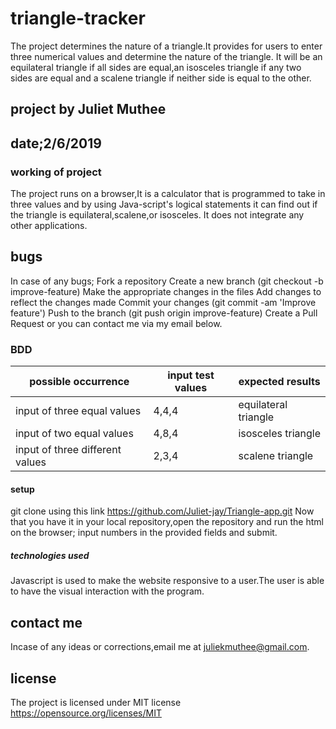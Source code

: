 # triangle-tracker
The project determines the nature of a triangle.It provides for users to enter three numerical values and determine the nature of the triangle.
It will be an equilateral triangle if all sides are equal,an isosceles triangle if any two sides are equal and a scalene triangle if neither side is equal to the other.
## project by Juliet Muthee
## date;2/6/2019
### working of project
The project runs on a browser,It is a calculator that is programmed to take in three values and by using Java-script's logical statements
it can find out if the triangle is equilateral,scalene,or isosceles.
It does not integrate any other applications.
## bugs
In case of any bugs; Fork a repository
    Create a new branch (git checkout -b improve-feature)
    Make the appropriate changes in the files
    Add changes to reflect the changes made
    Commit your changes (git commit -am 'Improve feature')
    Push to the branch (git push origin improve-feature)
    Create a Pull Request or you can contact me via my email below.
 ### BDD
 possible occurrence            |input test values |expected results
 ------------------------------ |------------------|----------
 input of three equal values    |4,4,4             |equilateral triangle
 input of two equal values      |4,8,4             |isosceles triangle
 input of three different values|2,3,4             |scalene triangle
 #### setup
 git clone using this link https://github.com/Juliet-jay/Triangle-app.git
 Now that you have it in your local repository,open the repository and run the html on the browser;
 input numbers in the provided fields and submit.

##### technologies used
Javascript is used to make the website responsive to a user.The user is able to have the visual interaction with the program.
## contact me
Incase of any ideas or corrections,email me at juliekmuthee@gmail.com.
## license
The project is licensed under MIT license
https://opensource.org/licenses/MIT

